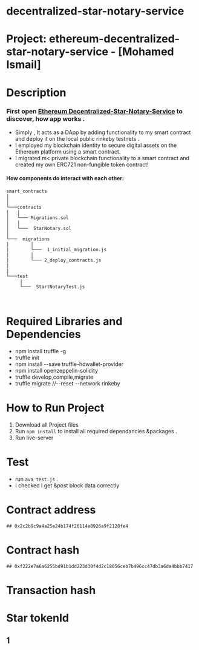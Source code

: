 # decentralized-star-notary-service
 
# Project: ethereum-decentralized-star-notary-service - [Mohamed Ismail]

# Description
  
  ### First open [Ethereum Decentralized-Star-Notary-Service](http://localhost:8080/) to discover, how app works .
  - Simply , It acts as a DApp by adding functionality to my smart contract and deploy it on the local public rinkeby testnets   .
  - I employed my blockchain identity to secure digital assets on the Ethereum platform using a smart contract.
  - I migrated m< private blockchain functionality to a smart contract and created my own ERC721 non-fungible token contract!  

  #### How  components do interact with each other:

```
smart_contracts
│     
│
└───contracts 
│   │  
│   └─── Migrations.sol
│   │        
│   └───  StarNotary.sol
│     
└───  migrations   
|        │
|        └───  1_initial_migration.js
|        │
|        └─── 2_deploy_contracts.js
|
|
└───test   
     | 
     └───  StartNotaryTest.js
        
    
 ``` 

# Required Libraries and Dependencies
   - npm install truffle -g
   - truffle init 
   - npm install --save truffle-hdwallet-provider
   - npm install openzeppelin-solidity
   - truffle develop,compile,migrate
   - truffle migrate  //--reset --network rinkeby


   
   

# How to Run Project 
   1.  Download all Project files
   2.  Run `npm install` to install all required dependancies &packages .
   3.  Run live-server
 

 
# Test
  - run `ava test.js` .
  - I checked I get &post block data correctly



# Contract address
  
    ## 0x2c2b9c9a4a25e24b174f26114e8926a9f2128fe4
  
  
# Contract hash
  
    ## 0xf222e7a6a6255bd91b1dd223d30f4d2c18056ceb7b496cc47db3a6da4bbb7417
    
    
# Transaction hash

   ##  
   
# Star tokenId
   
   ## 1


